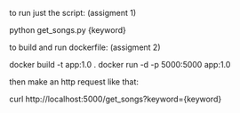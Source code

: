 to run just the script: (assigment 1)

python get_songs.py {keyword}


to build and run dockerfile: (assigment 2)

docker build -t app:1.0 .
docker run -d -p 5000:5000 app:1.0 


then make an http request like that:

curl http://localhost:5000/get_songs?keyword={keyword}

